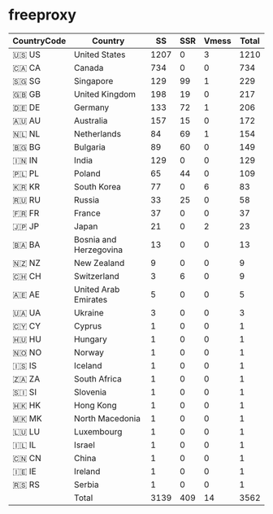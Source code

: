 # freeproxy

|CountryCode|Country|SS|SSR|Vmess|Total|
|  ----  | ----  |  ----  | ----  |  ----  | ----  |
|🇺🇸 US|United States|1207|0|3|1210|
|🇨🇦 CA|Canada|734|0|0|734|
|🇸🇬 SG|Singapore|129|99|1|229|
|🇬🇧 GB|United Kingdom|198|19|0|217|
|🇩🇪 DE|Germany|133|72|1|206|
|🇦🇺 AU|Australia|157|15|0|172|
|🇳🇱 NL|Netherlands|84|69|1|154|
|🇧🇬 BG|Bulgaria|89|60|0|149|
|🇮🇳 IN|India|129|0|0|129|
|🇵🇱 PL|Poland|65|44|0|109|
|🇰🇷 KR|South Korea|77|0|6|83|
|🇷🇺 RU|Russia|33|25|0|58|
|🇫🇷 FR|France|37|0|0|37|
|🇯🇵 JP|Japan|21|0|2|23|
|🇧🇦 BA|Bosnia and Herzegovina|13|0|0|13|
|🇳🇿 NZ|New Zealand|9|0|0|9|
|🇨🇭 CH|Switzerland|3|6|0|9|
|🇦🇪 AE|United Arab Emirates|5|0|0|5|
|🇺🇦 UA|Ukraine|3|0|0|3|
|🇨🇾 CY|Cyprus|1|0|0|1|
|🇭🇺 HU|Hungary|1|0|0|1|
|🇳🇴 NO|Norway|1|0|0|1|
|🇮🇸 IS|Iceland|1|0|0|1|
|🇿🇦 ZA|South Africa|1|0|0|1|
|🇸🇮 SI|Slovenia|1|0|0|1|
|🇭🇰 HK|Hong Kong|1|0|0|1|
|🇲🇰 MK|North Macedonia|1|0|0|1|
|🇱🇺 LU|Luxembourg|1|0|0|1|
|🇮🇱 IL|Israel|1|0|0|1|
|🇨🇳 CN|China|1|0|0|1|
|🇮🇪 IE|Ireland|1|0|0|1|
|🇷🇸 RS|Serbia|1|0|0|1|
||Total|3139|409|14|3562|
